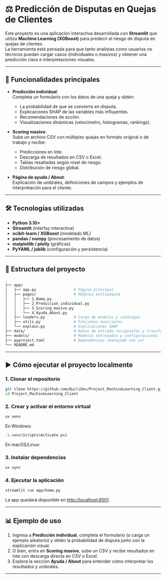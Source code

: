 # ⚖️ Predicción de Disputas en Quejas de Clientes

Este proyecto es una aplicación interactiva desarrollada con **Streamlit** que utiliza **Machine Learning (XGBoost)** para predecir el riesgo de disputa en quejas de clientes.  
La herramienta está pensada para que tanto analistas como usuarios no técnicos puedan cargar casos (individuales o masivos) y obtener una predicción clara e interpretaciones visuales.

---

## 🚀 Funcionalidades principales

- **Predicción individual**:  
  Completa un formulario con los datos de una queja y obtén:
  - La probabilidad de que se convierta en disputa.  
  - Explicaciones SHAP de las variables más influyentes.  
  - Recomendaciones de acción.  
  - Visualizaciones dinámicas (velocímetro, histogramas, rankings).  

- **Scoring masivo**:  
  Sube un archivo CSV con múltiples quejas en formato original o de trabajo y recibe:  
  - Predicciones en lote.  
  - Descarga de resultados en CSV o Excel.  
  - Tablas resaltadas según nivel de riesgo.  
  - Distribución de riesgo global.  

- **Página de ayuda / About**:  
  Explicación de umbrales, definiciones de campos y ejemplos de interpretación para el cliente.  

---

## 🛠️ Tecnologías utilizadas

- **Python 3.10+**
- **Streamlit** (interfaz interactiva)
- **scikit-learn / XGBoost** (modelado ML)
- **pandas / numpy** (procesamiento de datos)
- **matplotlib / plotly** (gráficas)
- **PyYAML / joblib** (configuración y persistencia)

---

## 📂 Estructura del proyecto

```bash
.
├── app/
│   ├── app.py                 # Página principal
│   ├── pages/                 # Módulos multipágina
│   │   ├── 1_Home.py
│   │   ├── 2_Prediccion_individual.py
│   │   ├── 3_Scoring_masivo.py
│   │   └── 4_Ayuda_About.py
│   ├── loaders.py             # Carga de modelos y catálogos
│   ├── utils.py               # Funciones auxiliares
│   └── explain.py             # Explicaciones SHAP
├── data/                      # Datos de entrada (originales y transformados)
├── models/                    # Modelos entrenados y configuraciones
├── pyproject.toml             # Dependencias (manejado con uv)
└── README.md
```

---

## ▶️ Cómo ejecutar el proyecto localmente

### 1. Clonar el repositorio

```bash
git clone https://github.com/QuiliDev/Project_MachineLearning_Client.git
cd Project_MachineLearning_Client
```

### 2. Crear y activar el entorno virtual

```bash
uv venv
```

En Windows:

```powershell
.\.venv\Scripts\Activate.ps1
```

En macOS/Linux:


### 3. Instalar dependencias

```bash
uv sync
```

### 4. Ejecutar la aplicación

```bash
streamlit run app/home.py
```

La app quedará disponible en [http://localhost:8501](http://localhost:8501).

---

## 📊 Ejemplo de uso

1. Ingresa a **Predicción individual**, completa el formulario (o carga un ejemplo aleatorio) y obtén la probabilidad de disputa junto con la explicación visual.
2. O bien, entra en **Scoring masivo**, sube un CSV y recibe resultados en lote con descarga directa en CSV o Excel.
3. Explora la sección **Ayuda / About** para entender cómo interpretar los resultados y umbrales.

---


